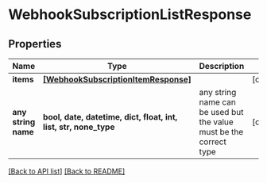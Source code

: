 # WebhookSubscriptionListResponse


## Properties
Name | Type | Description | Notes
------------ | ------------- | ------------- | -------------
**items** | [**[WebhookSubscriptionItemResponse]**](WebhookSubscriptionItemResponse.md) |  | [optional] 
**any string name** | **bool, date, datetime, dict, float, int, list, str, none_type** | any string name can be used but the value must be the correct type | [optional]

[[Back to API list]](../README.md#documentation-for-api-endpoints) [[Back to README]](../README.md)


